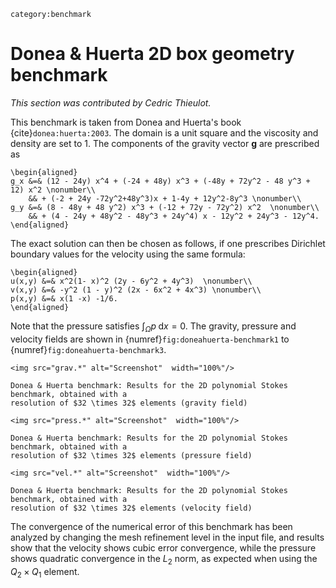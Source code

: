 ```{tags}
category:benchmark
```

# Donea & Huerta 2D box geometry benchmark

*This section was contributed by Cedric Thieulot.*

This benchmark is taken from Donea and Huerta's book {cite}`donea:huerta:2003`.
The domain is a unit square and the viscosity and density are set to 1.
The components of the gravity vector $\mathbf g$ are prescribed as
```{math}
\begin{aligned}
g_x &=& (12 - 24y) x^4 + (-24 + 48y) x^3 + (-48y + 72y^2 - 48 y^3 + 12) x^2 \nonumber\\
    && + (-2 + 24y -72y^2+48y^3)x + 1-4y + 12y^2-8y^3 \nonumber\\
g_y &=& (8 - 48y + 48 y^2) x^3 + (-12 + 72y - 72y^2) x^2  \nonumber\\
    && + (4 - 24y + 48y^2 - 48y^3 + 24y^4) x - 12y^2 + 24y^3 - 12y^4.
\end{aligned}
```
The exact solution can then be chosen as follows, if one prescribes Dirichlet
boundary values for the velocity using the same formula:
```{math}
\begin{aligned}
u(x,y) &=& x^2(1- x)^2 (2y - 6y^2 + 4y^3)  \nonumber\\
v(x,y) &=& -y^2 (1 - y)^2 (2x - 6x^2 + 4x^3) \nonumber\\
p(x,y) &=& x(1 -x) -1/6.
\end{aligned}
```
Note that the pressure satisfies
$\int_{\Omega} p \; \text{d}x = 0$. The gravity, pressure and velocity fields
are shown in {numref}`fig:doneahuerta-benchmark1` to {numref}`fig:doneahuerta-benchmark3`.

```{figure-md} fig:doneahuerta-benchmark1
<img src="grav.*" alt="Screenshot"  width="100%"/>

Donea & Huerta benchmark: Results for the 2D polynomial Stokes benchmark, obtained with a
resolution of $32 \times 32$ elements (gravity field)
```
```{figure-md} fig:doneahuerta-benchmark2
<img src="press.*" alt="Screenshot"  width="100%"/>

Donea & Huerta benchmark: Results for the 2D polynomial Stokes benchmark, obtained with a
resolution of $32 \times 32$ elements (pressure field)
```
```{figure-md} fig:doneahuerta-benchmark3
<img src="vel.*" alt="Screenshot"  width="100%"/>

Donea & Huerta benchmark: Results for the 2D polynomial Stokes benchmark, obtained with a
resolution of $32 \times 32$ elements (velocity field)
```

The convergence of the numerical error of this benchmark has been analyzed by
changing the mesh refinement level in the input file, and results show that
the velocity shows cubic error convergence, while the pressure shows quadratic
convergence in the $L_2$ norm, as expected when using the $Q_2\times Q_1$
element.
